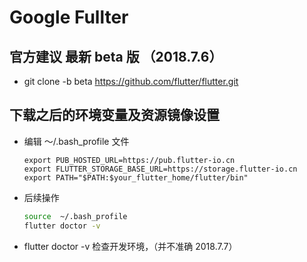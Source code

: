 # Google Fullter 
## 官方建议 最新 beta 版 （2018.7.6）
  * git clone -b beta https://github.com/flutter/flutter.git
## 下载之后的环境变量及资源镜像设置
  * 编辑 ～/.bash_profile 文件
    ```text
    export PUB_HOSTED_URL=https://pub.flutter-io.cn
    export FLUTTER_STORAGE_BASE_URL=https://storage.flutter-io.cn
    export PATH="$PATH:$your_flutter_home/flutter/bin"
    ```
  * 后续操作
    ```bash
    source  ~/.bash_profile  
    flutter doctor -v
    ```  
  * flutter doctor -v 检查开发环境，（并不准确 2018.7.7）
  